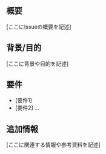 ## 概要
[ここにIssueの概要を記述]

## 背景/目的
[ここに背景や目的を記述]

## 要件
- [要件1]
- [要件2]
...

## 追加情報
[ここに関連する情報や参考資料を記述]
